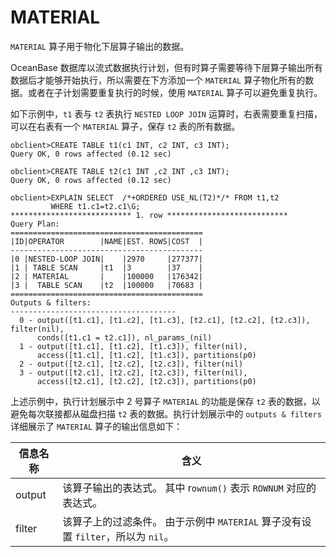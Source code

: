 MATERIAL 
=============================

`MATERIAL` 算子用于物化下层算子输出的数据。

OceanBase 数据库以流式数据执行计划，但有时算子需要等待下层算子输出所有数据后才能够开始执行，所以需要在下方添加一个 `MATERIAL` 算子物化所有的数据。或者在子计划需要重复执行的时候，使用 `MATERIAL` 算子可以避免重复执行。

如下示例中，`t1` 表与 `t2` 表执行 `NESTED LOOP JOIN` 运算时，右表需要重复扫描，可以在右表有一个 `MATERIAL` 算子，保存 `t2` 表的所有数据。

    obclient>CREATE TABLE t1(c1 INT, c2 INT, c3 INT);
    Query OK, 0 rows affected (0.12 sec)
    
    obclient>CREATE TABLE t2(c1 INT ,c2 INT ,c3 INT);
    Query OK, 0 rows affected (0.12 sec)
    
    obclient>EXPLAIN SELECT  /*+ORDERED USE_NL(T2)*/* FROM t1,t2 
             WHERE t1.c1=t2.c1\G;
    *************************** 1. row ***************************
    Query Plan: 
    ===========================================
    |ID|OPERATOR        |NAME|EST. ROWS|COST  |
    -------------------------------------------
    |0 |NESTED-LOOP JOIN|    |2970     |277377|
    |1 | TABLE SCAN     |t1  |3        |37    |
    |2 | MATERIAL       |    |100000   |176342|
    |3 |  TABLE SCAN    |t2  |100000   |70683 |
    ===========================================
    Outputs & filters: 
    -------------------------------------
      0 - output([t1.c1], [t1.c2], [t1.c3], [t2.c1], [t2.c2], [t2.c3]), filter(nil), 
          conds([t1.c1 = t2.c1]), nl_params_(nil)
      1 - output([t1.c1], [t1.c2], [t1.c3]), filter(nil), 
          access([t1.c1], [t1.c2], [t1.c3]), partitions(p0)
      2 - output([t2.c1], [t2.c2], [t2.c3]), filter(nil)
      3 - output([t2.c1], [t2.c2], [t2.c3]), filter(nil), 
          access([t2.c1], [t2.c2], [t2.c3]), partitions(p0)



上述示例中，执行计划展示中 2 号算子 `MATERIAL` 的功能是保存 `t2` 表的数据，以避免每次联接都从磁盘扫描 `t2` 表的数据。执行计划展示中的 `outputs & filters` 详细展示了 `MATERIAL` 算子的输出信息如下：


| **信息名称** |                                 **含义**                                 |
|----------|------------------------------------------------------------------------|
| output   | 该算子输出的表达式。 其中 r`ownum()` 表示 `ROWNUM` 对应的表达式。           |
| filter   | 该算子上的过滤条件。 由于示例中 `MATERIAL` 算子没有设置 `filter`，所以为 `nil`。 |


